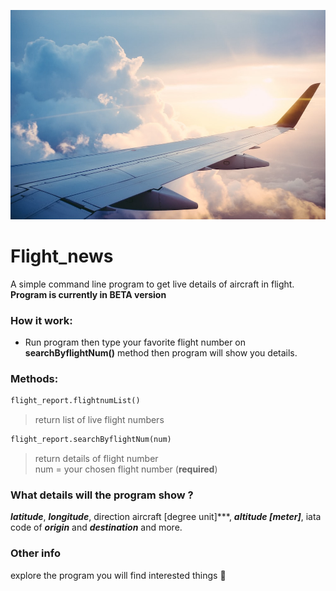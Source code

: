 ![FlightNews-cover](https://github.com/mrpintime/flight-news/blob/main/assets/cover.jpeg)

# Flight_news
A simple command line program to get live details of aircraft in flight.  
**Program is currently in ‌BETA version**

### How it work:

* Run program then type your favorite flight number on **searchByflightNum()** method then program will show you details.

### Methods:
``` python
flight_report.flightnumList()
```
> return list of live flight numbers

``` python
flight_report.searchByflightNum(num)
```
> return details of flight number  
> num = your chosen flight number (**required**) 

### What details will the program show ?
***latitude***, ***longitude***, direction aircraft [degree unit]***, ***altitude [meter]***, iata code of ***origin*** and ***destination*** and more.

### Other info
explore the program you will find interested things 🙈
